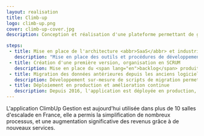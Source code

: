 ```yaml
---
layout: realisation
title: Climb-up
logo: climb-up.png
cover: climb-up-cover.jpg
description: Conception et réalisation d'une plateforme permettant de gérer des salles d'escalade. Déploiement sur plus de 10 salles en France.

steps:
 - title: Mise en place de l'architecture <abbr>SaaS</abbr> et industrialisation des développements
   description: "Mise en place des outils et procédures de développements : intégration continue, tests unitaires et fonctionnels."
 - title: Création d'une première version, organisation en SCRUM
   description: Mise en place du <span lang="en">backlog</span> produit, formation de l'équipe client au fonctionnement agile, et développement d'une première version du logiciel de gestion.
 - title: Migration des données antérieures depuis les anciens logiciels
   description: Développement sur-mesure de scripts de migration permettant de récupérer les données saisies sur les anciens logiciels du groupe.
 - title: Déploiement en production et amélioration continue
   description: Depuis 2016, l'application est déployée en production, et 10 nouvelles salles d'escalade ont été ajoutées. L'application est également améliorée en continu selon les demandes.
---
```


L'application ClimbUp Gestion est aujourd'hui utilisée dans plus de 10 salles d'escalade en France, elle a permis la simplification de nombreux processus, et une augmentation significative des revenus grâce à de nouveaux services.